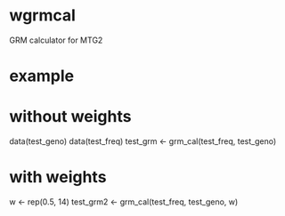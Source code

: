 # wgrmcal
GRM calculator for MTG2

# example

# without weights
data(test_geno)
data(test_freq)
test_grm <- grm_cal(test_freq, test_geno)

# with weights
w <- rep(0.5, 14)
test_grm2 <- grm_cal(test_freq, test_geno, w)
